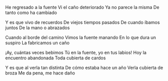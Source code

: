 He regresado a la fuente
Vi el caño deteriorado
Ya no parece la misma
De tanto como ha cambiado

Y es que vivo de recuerdos
De viejos tiempos pasados
De cuando íbamos juntos
De la mano o abrazados

Cuando al borde del camino
Vimos la fuente manando
En lo que dura un suspiro
La fabricamos un caño

¡Ay, cuántas veces bebimos
Tú en la fuente, yo en tus labios!
Hoy la encuentro abandonada
Toda cubierta de cardos

Y es que al verla tan distinta
De cómo estaba hace un año
Verla cubierta de broza
Me da pena, me hace daño